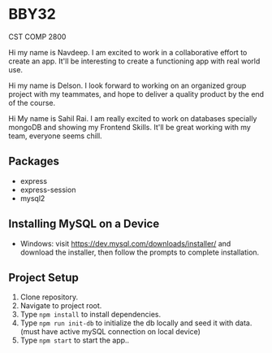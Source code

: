 # BBY32

CST COMP 2800

Hi my name is Navdeep. I am excited to work in a collaborative effort to create an app. It'll be interesting to create a functioning app with real world use.

Hi my name is Delson. I look forward to working on an organized group project with my teammates, and hope to deliver a quality product by the end of the course.

Hi My name is Sahil Rai. I am really excited to work on databases specially mongoDB and showing my Frontend Skills. It'll be great working with my team, everyone seems chill. 


## Packages
- express
- express-session
- mysql2

## Installing MySQL on a Device
- Windows: visit https://dev.mysql.com/downloads/installer/ and download the installer, then follow the prompts to complete installation.

## Project Setup
1. Clone repository.
2. Navigate to project root.
3. Type `npm install` to install dependencies.
4. Type `npm run init-db` to initialize the db locally and seed it with data. (must have active mySQL connection on local device)
5. Type `npm start` to start the app..